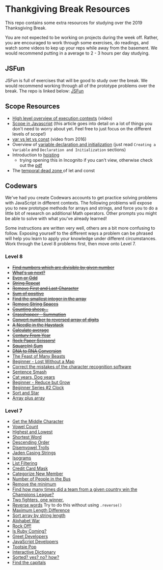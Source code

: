 # Thankgiving Break Resources

This repo contains some extra resources for studying over the 2019 Thanksgiving Break.

You are not expected to be working on projects during the week off. Rather, you are encouraged to work through some exercises, do readings, and watch some videos to kep up your reps while away from the basement. We would recommend putting in a average to 2 - 3 hours per day studying.


## JSFun

JSFun is full of exercises that will be good to study over the break. We would recommend working through all of the prototype problems over the break. The repo is linked below:
[JSFun](https://github.com/turingschool-examples/jsFun)


## Scope Resources

- <a href="https://www.youtube.com/watch?v=jT0USJeNFEA" target="\__blank">High level overview of execution contexts</a> (video)
- <a href="https://scotch.io/tutorials/understanding-scope-in-javascript#toc-scope-in-javascript" target="_blank">Scope in Javascript</a> (this article goes into detail on a lot of things you don't need to worry about yet. Feel free to just focus on the different levels of scope!)
- <a href="https://www.youtube.com/watch?v=HukePwm-XG8" target="_blank">var vs let vs const</a> (video from 2016)
- Overview of <a href="https://owlcation.com/stem/JavaScript-Variable-Declaration-and-Initialization" target="_blank"> variable declaration and initialization</a> (just read `Creating a Variable` and `Declaration and Initialization` sections)
- Introduction to <a href="https://medium.com/javascript-in-plain-english/https-medium-com-javascript-in-plain-english-what-is-hoisting-in-javascript-a63c1b2267a1" target="_blank">hoisting</a>
  - trying opening this in Incognito if you can't view, otherwise check out the [pdf]("./hoisting-article.pdf")
- The <a href="https://developer.mozilla.org/en-US/docs/Web/JavaScript/Reference/Statements/let#Temporal_dead_zone" target="_blank"> temporal dead zone </a> of let and const



## Codewars

We've had you create Codewars accounts to get practice solving problems with JavaScript in different contexts. The following problems will expose you to new prototype methods for arrays and strings, and force you to do a little bit of research on additional Math operators. Other prompts you might be able to solve with what you've already learned! 

Some instructions are written very well, others are a bit more confusing to follow. Exposing yourself to the different ways a problem can be phrased will help you learn to apply your knowledge under different circumstances. Work through the Level 8 problems first, then move onto Level 7.


### Level 8

* [<s>Find numbers which are divisible by given number</s>](https://www.codewars.com/kata/55edaba99da3a9c84000003b/train/javascript)
* [<s>What's up next?</s>](https://www.codewars.com/kata/542ebbdb494db239f8000046/train/javascript)
* [<s>Even or Odd</s>](https://www.codewars.com/kata/53da3dbb4a5168369a0000fe/train/javascript)
* [<s>String Repeat</s>](https://www.codewars.com/kata/57a0e5c372292dd76d000d7e/train/javascript)
* [<s>Remove First and Last Character</s>](https://www.codewars.com/kata/56bc28ad5bdaeb48760009b0/train/javascript)
* [<s>Sum of positive</s>](https://www.codewars.com/kata/5715eaedb436cf5606000381/train/javascript)
* [<s>Find the smallest integer in the array</s>](https://www.codewars.com/kata/55a2d7ebe362935a210000b2/train/javascript)
* [<s>Remove String Spaces</s>](https://www.codewars.com/kata/57eae20f5500ad98e50002c5/train/javascript)
* [<s>Counting sheep...</s>](https://www.codewars.com/kata/54edbc7200b811e956000556/train/javascript)
* [<s>Grasshopper - Summation</s>](https://www.codewars.com/kata/55d24f55d7dd296eb9000030/train/javascript)
* [<s>Convert number to reversed array of digits</s>](https://www.codewars.com/kata/5583090cbe83f4fd8c000051/train/javascript)
* [<s>A Needle in the Haystack</s>](https://www.codewars.com/kata/56676e8fabd2d1ff3000000c/train/javascript)
* [<s>Calculate average</s>](https://www.codewars.com/kata/57a2013acf1fa5bfc4000921/train/javascript)
* [<s>Century From Year</s>](https://www.codewars.com/kata/5a3fe3dde1ce0e8ed6000097/train/javascript)
* [<s>Rock Paper Scissors!</s>](https://www.codewars.com/kata/5672a98bdbdd995fad00000f/train/javascript)
* [<s>Square(n) Sum</s>](https://www.codewars.com/kata/515e271a311df0350d00000f/train/javascript)
* [<s>DNA to RNA Conversion</s>](https://www.codewars.com/kata/5556282156230d0e5e000089/train/javascript)
* [The Feast of Many Beasts](https://www.codewars.com/kata/5aa736a455f906981800360d/train/javascript)
* [Beginner - Lost Without a Map](https://www.codewars.com/kata/57f781872e3d8ca2a000007e/train/javascript)
* [Correct the mistakes of the character recognition software](https://www.codewars.com/kata/577bd026df78c19bca0002c0/train/javascript)
* [Sentence Smash](https://www.codewars.com/kata/53dc23c68a0c93699800041d/train/javascript)
* [Cat years, Dog years](https://www.codewars.com/kata/5a6663e9fd56cb5ab800008b/train/javascript)
* [Beginner - Reduce but Grow](https://www.codewars.com/kata/57f780909f7e8e3183000078/train/javascript)
* [Beginner Series #2 Clock](https://www.codewars.com/kata/55f9bca8ecaa9eac7100004a/train/javascript)
* [Sort and Star](https://www.codewars.com/kata/57cfdf34902f6ba3d300001e/train/javascript)
* [Array plus array](https://www.codewars.com/kata/5a2be17aee1aaefe2a000151/train/javascript)

### Level 7

* [Get the Middle Character](https://www.codewars.com/kata/56747fd5cb988479af000028/train/javascript)
* [Vowel Count](https://www.codewars.com/kata/54ff3102c1bad923760001f3/train/javascript)
* [Highest and Lowest](https://www.codewars.com/kata/554b4ac871d6813a03000035/train/javascript)
* [Shortest Word](https://www.codewars.com/kata/57cebe1dc6fdc20c57000ac9/train/javascript)
* [Descending Order](https://www.codewars.com/kata/5467e4d82edf8bbf40000155/train/javascript)
* [Disemvowel Trolls](https://www.codewars.com/kata/52fba66badcd10859f00097e/train/javascript)
* [Jaden Casing Strings](https://www.codewars.com/kata/5390bac347d09b7da40006f6/train/javascript)
* [Isograms](https://www.codewars.com/kata/54ba84be607a92aa900000f1/train/javascript)
* [List Filtering](https://www.codewars.com/kata/53dbd5315a3c69eed20002dd/train/javascript)
* [Credit Card Mask](https://www.codewars.com/kata/5412509bd436bd33920011bc/train/javascript)
* [Categorize New Member](https://www.codewars.com/kata/5502c9e7b3216ec63c0001aa/train/javascript)
* [Number of People in the Bus](https://www.codewars.com/kata/5648b12ce68d9daa6b000099/train/javascript)
* [Remove the minimum](https://www.codewars.com/kata/563cf89eb4747c5fb100001b/train/javascript)
* [Find how many times did a team from a given country win the Champions League?](https://www.codewars.com/kata/581b30af1ef8ee6aea0015b9/train/javascript)
* [Two fighters, one winner.](https://www.codewars.com/kata/577bd8d4ae2807c64b00045b/train/javascript)
* [Reverse words](https://www.codewars.com/kata/5259b20d6021e9e14c0010d4/train/javascript) Try to do this without using `.reverse()`
* [Maximum Length Difference](https://www.codewars.com/kata/5663f5305102699bad000056/train/javascript)
* [Sort array by string length](https://www.codewars.com/kata/57ea5b0b75ae11d1e800006c/train/javascript)
* [Alphabet War](https://www.codewars.com/kata/alphabet-war/train/javascript)
* [Rock Off!](https://www.codewars.com/kata/rock-off/train/javascript)
* [Is Ruby Coming?](https://www.codewars.com/kata/coding-meetup-number-3-higher-order-functions-series-is-ruby-coming/train/javascript)
* [Greet Developers](https://www.codewars.com/kata/coding-meetup-number-2-higher-order-functions-series-greet-developers/train/javascript)
* [JavaScript Developers](https://www.codewars.com/kata/coding-meetup-number-1-higher-order-functions-series-count-the-number-of-javascript-developers-coming-from-europe/train/javascript)
* [Tootsie Pop](https://www.codewars.com/kata/80-s-kids-number-1-how-many-licks-does-it-take/train/javascript)
* [Interactive Dictionary](https://www.codewars.com/kata/interactive-dictionary/train/javascript)
* [Sorted? yes? no? how?](https://www.codewars.com/kata/580a4734d6df748060000045/train/javascript)
* [Find the capitals](https://www.codewars.com/kata/539ee3b6757843632d00026b/train/javascript)








